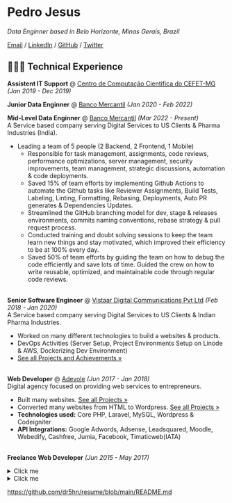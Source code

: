 # Pedro Jesus
_Data Enginner based in Belo Horizonte, Minas Gerais, Brazil_ <br>

[Email](mailto:pedrohcordeiroj@gmail.com) / [LinkedIn](https://www.linkedin.com/in/pedrohenriquecordeiro/) / [GitHub](https://github.com/pedrohenriquecordeiro) / [Twitter](https://twitter.com/peddrao)

## 👨🏻‍💻 Technical Experience
**Assistent IT Support**  @ [Centro de Computação Cientifica do CEFET-MG](https://www.cefetmg.br/) _(Jan 2019 - Dec 2019)_<br>

**Junior Data Enginner** @ [Banco Mercantil](https://bancomercantil.com.br/Paginas/Home.aspx) _(Jan 2020 - Feb 2022)_<br>

**Mid-Level Data Enginner** @ [Banco Mercantil](https://bancomercantil.com.br/Paginas/Home.aspx) _(Mar 2022 - Present)_<br>
A Service based company serving Digital Services to US Clients & Pharma Industries (India).

* Leading a team of 5 people (2 Backend, 2 Frontend, 1 Mobile)
  * Responsible for task management, assignments, code reviews, performance optimizations, server management, security improvements, team management, strategic discussions, automation & code deployments.
  * Saved 15% of team efforts by implementing Github Actions to automate the Github tasks like Reviewer Assignments, Build Tests, Labeling, Linting, Formatting, Rebasing, Deployments, Auto PR generates & Dependencies Updates.
  * Streamlined the GitHub branching model for dev, stage & releases environments, commits naming conventions, rebase strategy & pull request process.
  * Conducted training and doubt solving sessions to keep the team learn new things and stay motivated, which improved their efficiency to be at 100% every day.
  * Saved 50% of team efforts by guiding the team on how to debug the code efficiently and save lots of time.
Guided ​the ​​crew ​on how to write reusable, optimized, and maintainable code through regular code reviews.
	<br><br>

**Senior Software Engineer** @ [Vistaar Digital Communications Pvt Ltd](https://vistaardigital.com/) _(Feb 2018 - Jan 2020)_<br>
A Service based company serving Digital Services to US Clients & Indian Pharma Industries.

* Worked on many different technologies to build a websites & products.
* DevOps Activities (Server Setup, Project Environments Setup on Linode & AWS, Dockerizing Dev Environment)
* [See all Projects and Achievements »](./achievements.md)
	<br><br>

**Web Developer** @ [Adevole](http://www.adevole.com/) _(Jun 2017 - Jan 2018)_ <br/>
Digital agency focused on providing web services to entrepreneurs.

* Built many websites. [See all Projects »](./projects.md)
* Converted many websites from HTML to Wordpress. [See all Projects »](./projects.md)
* **Technologies used:** Core PHP, Laravel, MySQL, Wordpress & Codeigniter
* **API Integrations:** Google Adwords, Adsense, Leadsquared, Moodle, Webedify, Cashfree, Jumia, Facebook, Timaticweb(IATA)
	<br><br>

**Freelance Web Developer** _(Jun 2015 - May 2017)_<br/>



<details>
  <summary>Click me</summary>
  
   >Link1

   >Link2

   >Link3

</details>


<details>
  <summary>Click me</summary>
  <pre>
   - <strong>children</strong>             : number of children in the family
   - <strong>days_employed</strong>        : total work experience in days
   - <strong>dob_years</strong>            : client's age in years
</pre>

</details>


https://github.com/dr5hn/resume/blob/main/README.md

